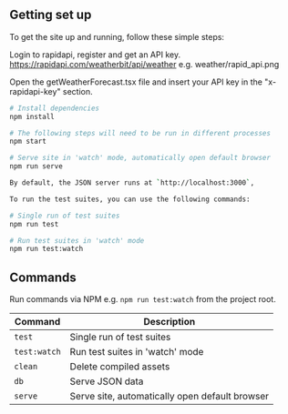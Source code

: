 
## Getting set up

To get the site up and running, follow these simple steps:

Login to rapidapi, register and get an API key. https://rapidapi.com/weatherbit/api/weather 
e.g. weather/rapid_api.png

Open the getWeatherForecast.tsx file and insert your API key in the "x-rapidapi-key" section.

```bash
# Install dependencies
npm install

# The following steps will need to be run in different processes
npm start

# Serve site in 'watch' mode, automatically open default browser
npm run serve

By default, the JSON server runs at `http://localhost:3000`, 

To run the test suites, you can use the following commands:

# Single run of test suites
npm run test

# Run test suites in 'watch' mode
npm run test:watch
```

## Commands

Run commands via NPM e.g. `npm run test:watch` from the project root.

| Command      | Description                                    |
| ------------ | ---------------------------------------------- |
| `test`       | Single run of test suites                      |
| `test:watch` | Run test suites in 'watch' mode                |
| `clean`      | Delete compiled assets                         |
| `db`         | Serve JSON data                                |
| `serve`      | Serve site, automatically open default browser |


